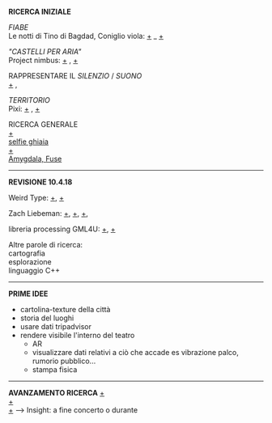 **RICERCA INIZIALE**

<!-- 
IL CASTELLO <br>
Il Castello ha una duplice valenza sia nelle fiabe che in tutti gli altri tipi di racconto: da un lato rappresentano la forma di salvezza dal mondo esterno, dall'altro lato testimoniano l'isolamento di chi ci vive ed un forte senso di solitudine! 
-->

<!-- 
IL CASTELLO ERRANTE DI HOWL <br> 
-->

*FIABE* <br>
Le notti di Tino di Bagdad, Coniglio viola: 
[+](https://www.immersivetech.it/2015/10/25/la-favola-in-realta-aumentata-che-sta-incantando-torino/) _ 
[+](http://www.tinobagdad.com/it/)


*"CASTELLI PER ARIA"* <br>
Project nimbus:
[+](http://m.dagospia.com/project-nimbus-il-primo-strumento-per-proiettare-video-tra-le-nuvole-104358) ,
[+](http://www.smartworld.it/tecnologia/questo-cavallo-laser-e-unopera-darte-proiettata-sulle-nuvole-video.html) <br>


RAPPRESENTARE IL *SILENZIO* / *SUONO* <br>
[+](https://www.linkedin.com/feed/update/urn:li:activity:6362375464652206081/) , 


*TERRITORIO* <br>
Pixi: 
[+](http://www.creativeapplications.net/environment/pixi-nature-aware-self-sufficient-digital-organism-breathes-in-the-forest/) , 
[+](http://www.werccollective.com/pixi/) 


RICERCA GENERALE <br>
[+](http://www.artribune.com/television/2017/09/video-iginio-de-luca-sottosale-saline-puglia/) <br>
[selfie ghiaia](http://www.artribune.com/television/2018/02/video-installazione-interattiva-selfie-ghiaia-varsavia/) <br>
[+](http://www.artribune.com/progettazione/new-media/2018/04/intervista-iaconesi-persico-festival-nuove-tecnologie-roma/) <br>
[Amygdala, Fuse](http://www.creativeapplications.net/maxmsp/codex-anima-mundi-interview-with-fuse/) <br>


<!--
[alga Noctiluca scintillans](https://it.wikipedia.org/wiki/Noctiluca_scintillans)
--> 

__________________________________________________________________________________________________________________________________________
**REVISIONE 10.4.18**

Weird Type:
[+](https://itunes.apple.com/us/app/weird-type/id1352785248?mt=8),
[+](https://mashable.com/2018/04/02/weird-type-app/#wztTVYfuqsqx) <br>

Zach Liebeman:
[+](http://thesystemis.com/projects/),
[+](http://www.eyewriter.org/),
[+](https://www.engineering.com/DesignerEdge/DesignerEdgeArticles/ArticleID/6323/Eye-Writer-Glasses-Allow-Paralyzed-Graffiti-Artist-to-Draw-Again.aspx),

libreria processing GML4U:
[+](http://www.graffitimarkuplanguage.com/gml4u/), 
[+](https://github.com/01010101/GML4U) <br>

Altre parole di ricerca: <br>
cartografia <br>
esplorazione <br>
linguaggio C++
__________________________________________________________________________________________________________________________________________
**PRIME IDEE**
- cartolina-texture della città
- storia del luoghi
- usare dati tripadvisor
- rendere visibile l'interno del teatro 
    - AR 
    - visualizzare dati relativi a ciò che accade es vibrazione palco, rumorio pubblico...
    - stampa fisica
__________________________________________________________________________________________________________________________________________
**AVANZAMENTO RICERCA**
[+](http://architizer.com/blog/sketchup-viewer/) <br>
[+](https://www.facebook.com/thisisinsiderart/videos/1656769127963812/?hc_ref=ARQJ0IG4TzzqrDj8PquSViAKbg66ujmILv4e07fN-2orwppKyXRN-rPiobzx9rE2bdY) <br>
[+](https://www.behance.net/gallery/4419469/WHAT-MADE-ME-Interactive-Public-Installation) --> Insight: a fine concerto o durante 
